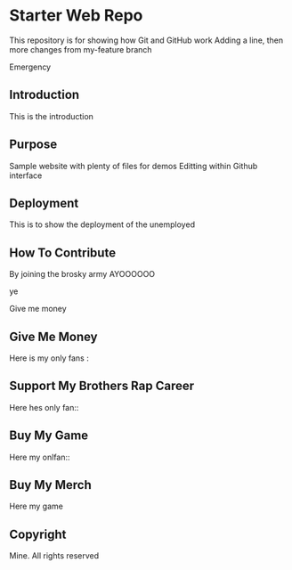 # Starter Web Repo

This repository is for showing how Git and GitHub work
Adding a line, then more changes from my-feature branch

Emergency

## Introduction

This is the <a>introduction</a>

## Purpose

Sample website with plenty of files for demos
Editting within Github interface

## Deployment

This is to show the deployment of the unemployed

## How To Contribute

By joining the brosky army AYOOOOOO

ye 

Give me money

## Give Me Money

Here is my only fans : 

## Support My Brothers Rap Career

Here hes only fan::

## Buy My Game

Here my onlfan::

## Buy My Merch

Here my game

## Copyright

Mine. All rights reserved
